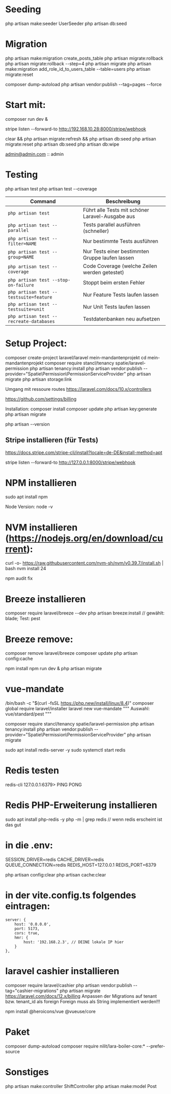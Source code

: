 


# Seeding
php artisan make:seeder UserSeeder
php artisan db:seed

# Migration
php artisan make:migration create_posts_table
php artisan migrate:rollback
php artisan migrate:rollback --step=4
php artisan migrate
php artisan make:migration add_role_id_to_users_table --table=users
php artisan migrate:reset

composer dump-autoload
php artisan vendor:publish --tag=pages --force

# Start mit:
composer run dev &

stripe listen --forward-to http://192.168.10.28:8000/stripe/webhook

clear && php artisan migrate:refresh && php artisan db:seed
php artisan migrate:reset
php artisan db:seed
php artisan db:wipe

admin@admin.com :: admin

# Testing
php artisan test
php artisan test --coverage

| Command                                 | Beschreibung                                     |
| --------------------------------------- | ------------------------------------------------ |
| `php artisan test`                      | Führt alle Tests mit schöner Laravel-Ausgabe aus |
| `php artisan test --parallel`           | Tests parallel ausführen (schneller)             |
| `php artisan test --filter=NAME`        | Nur bestimmte Tests ausführen                    |
| `php artisan test --group=NAME`         | Nur Tests einer bestimmten Gruppe laufen lassen  |
| `php artisan test --coverage`           | Code Coverage (welche Zeilen werden getestet)    |
| `php artisan test --stop-on-failure`    | Stoppt beim ersten Fehler                        |
| `php artisan test --testsuite=feature`  | Nur Feature Tests laufen lassen                  |
| `php artisan test --testsuite=unit`     | Nur Unit Tests laufen lassen                     |
| `php artisan test --recreate-databases` | Testdatenbanken neu aufsetzen                    |



# Setup Project:
composer create-project laravel/laravel mein-mandantenprojekt
cd mein-mandantenprojekt
composer require stancl/tenancy spatie/laravel-permission
php artisan tenancy:install
php artisan vendor:publish --provider="Spatie\Permission\PermissionServiceProvider"
php artisan migrate
php artisan storage:link


Umgang mit ressoure routes
https://laravel.com/docs/10.x/controllers


https://github.com/settings/billing

Installation:
composer install
composer update
php artisan key:generate
php artisan migrate

php artisan --version

## Stripe installieren (für Tests)
https://docs.stripe.com/stripe-cli/install?locale=de-DE&install-method=apt

stripe listen --forward-to http://127.0.0.1:8000/stripe/webhook


# NPM installieren
sudo apt install npm

Node Version:
node -v

# NVM installieren (https://nodejs.org/en/download/current):
curl -o- https://raw.githubusercontent.com/nvm-sh/nvm/v0.39.7/install.sh | bash
nvm install 24

npm audit fix

# Breeze installieren
composer require laravel/breeze --dev
php artisan breeze:install
// gewählt: blade; Test: pest

# Breeze remove:
composer remove laravel/breeze
composer update
php artisan config:cache

npm install 
npm run dev &
php artisan migrate


# vue-mandate 
/bin/bash -c "$(curl -fsSL https://php.new/install/linux/8.4)"
composer global require laravel/installer
laravel new vue-mandate
""" Auswahl: vue/standard/pest """

composer require stancl/tenancy spatie/laravel-permission
php artisan tenancy:install
php artisan vendor:publish --provider="Spatie\Permission\PermissionServiceProvider"
php artisan migrate

sudo apt install redis-server -y
sudo systemctl start redis

# Redis testen
redis-cli
127.0.0.1:6379> PING
PONG

# Redis PHP-Erweiterung installieren
sudo apt install php-redis -y
php -m | grep redis // wenn redis erscheint ist das gut

# in die .env:
SESSION_DRIVER=redis
CACHE_DRIVER=redis
QUEUE_CONNECTION=redis
REDIS_HOST=127.0.0.1
REDIS_PORT=6379

php artisan config:clear
php artisan cache:clear

# in der vite.config.ts folgendes eintragen:
    server: {
        host: '0.0.0.0',
        port: 5173,
        cors: true,
        hmr: {
            host: '192.168.2.3', // DEINE lokale IP hier
        }
    },

# laravel cashier installieren
composer require laravel/cashier
php artisan vendor:publish --tag="cashier-migrations"
php artisan migrate
https://laravel.com/docs/12.x/billing
Anpassen der Migrations auf tenant bzw. tenant_id als foreign
Foreign muss als String implementiert werden!!!

npm install @heroicons/vue @vueuse/core



# Paket
composer dump-autoload
composer require nilit/lara-boiler-core:* --prefer-source


# Sonstiges
php artisan make:controller ShiftController
php artisan make:model Post